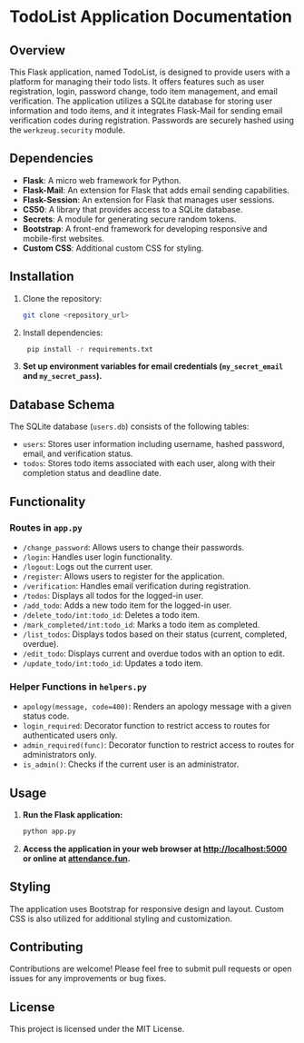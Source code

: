 # TodoList Application Documentation

## Overview
This Flask application, named TodoList, is designed to provide users with a platform for managing their todo lists. It offers features such as user registration, login, password change, todo item management, and email verification. The application utilizes a SQLite database for storing user information and todo items, and it integrates Flask-Mail for sending email verification codes during registration. Passwords are securely hashed using the `werkzeug.security` module.

## Dependencies
- **Flask**: A micro web framework for Python.
- **Flask-Mail**: An extension for Flask that adds email sending capabilities.
- **Flask-Session**: An extension for Flask that manages user sessions.
- **CS50**: A library that provides access to a SQLite database.
- **Secrets**: A module for generating secure random tokens.
- **Bootstrap**: A front-end framework for developing responsive and mobile-first websites.
- **Custom CSS**: Additional custom CSS for styling.

## Installation
1. Clone the repository:
   ```bash
   git clone <repository_url>

2. Install dependencies:
   ```bash
    pip install -r requirements.txt

3. **Set up environment variables for email credentials (`my_secret_email` and `my_secret_pass`).**

## Database Schema
The SQLite database (`users.db`) consists of the following tables:

- `users`: Stores user information including username, hashed password, email, and verification status.
- `todos`: Stores todo items associated with each user, along with their completion status and deadline date.

## Functionality
### Routes in `app.py`
- `/change_password`: Allows users to change their passwords.
- `/login`: Handles user login functionality.
- `/logout`: Logs out the current user.
- `/register`: Allows users to register for the application.
- `/verification`: Handles email verification during registration.
- `/todos`: Displays all todos for the logged-in user.
- `/add_todo`: Adds a new todo item for the logged-in user.
- `/delete_todo/int:todo_id`: Deletes a todo item.
- `/mark_completed/int:todo_id`: Marks a todo item as completed.
- `/list_todos`: Displays todos based on their status (current, completed, overdue).
- `/edit_todo`: Displays current and overdue todos with an option to edit.
- `/update_todo/int:todo_id`: Updates a todo item.

### Helper Functions in `helpers.py`
- `apology(message, code=400)`: Renders an apology message with a given status code.
- `login_required`: Decorator function to restrict access to routes for authenticated users only.
- `admin_required(func)`: Decorator function to restrict access to routes for administrators only.
- `is_admin()`: Checks if the current user is an administrator.

## Usage
1. **Run the Flask application:**
   ```bash
   python app.py
2. **Access the application in your web browser at [http://localhost:5000](http://localhost:5000) or online at [attendance.fun](http://attendance.fun).**

## Styling
The application uses Bootstrap for responsive design and layout. Custom CSS is also utilized for additional styling and customization.

## Contributing
Contributions are welcome! Please feel free to submit pull requests or open issues for any improvements or bug fixes.

## License
This project is licensed under the MIT License.


